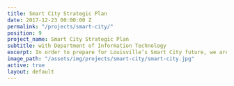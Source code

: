 ```yaml
---
title: Smart City Strategic Plan
date: 2017-12-23 00:00:00 Z
permalink: "/projects/smart-city/"
position: 9
project_name: Smart City Strategic Plan
subtitle: with Department of Information Technology
excerpt: In order to prepare for Louisville’s Smart City future, we are making investments in foundational infrastructure and implementing technologies through public-private partnerships.
image_path: "/assets/img/projects/smart-city/smart-city.jpg"
active: true
layout: default
---
```

